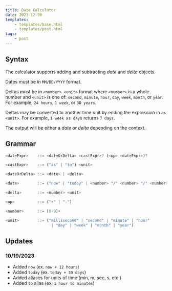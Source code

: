 ```yaml
---
title: Date Calculator
date: 2021-12-30
templates:
    - templates/base.html
    - templates/post.html
tags:
    - post
---
```


<div id="dateCalcForm" data-component=""></div>

## Syntax

The calculator supports adding and subtracting _date_ and _delta_ objects.

Dates must be in `MM/DD/YYYY` format.

Deltas must be in `<number> <unit>` format where `<number>` is a whole number
and `<unit>` is one of: `second`, `minute`, `hour`, `day`, `week`, `month`, or
`year`. For example, `24 hours`, `1 week`, or `30 years`.

Deltas may be converted to another time unit by ending the expression in
`as <unit>`. For example, `1 week as days` returns `7 days`.

The output will be either a _date_ or _delta_ depending on the context.

## Grammar

```js
<dateExpr>    ::= <dateOrDelta> <castExpr>? (<op> <dateExpr>)?

<castExpr>    ::= ("as" | "to") <unit>

<dateOrDelta> ::= <date> | <delta>

<date>        ::= ("now" | "today" | <number> "/" <number> "/" <number>)

<delta>       ::= <number> <unit>

<op>          ::= ("+" | "-")

<number>      ::= [0-9]+

<unit>        ::= ("millisecond" | "second" | "minute" | "hour"
                    | "day" | "week" | "month" | "year")
```

## Updates

### 10/19/2023

-   Added `now` (ex. `now + 12 hours`)
-   Added `today` (ex. `today + 30 days`)
-   Added aliases for units of time (min, m, sec, s, etc.)
-   Added `to` alias (ex. `1 hour to minutes`)
